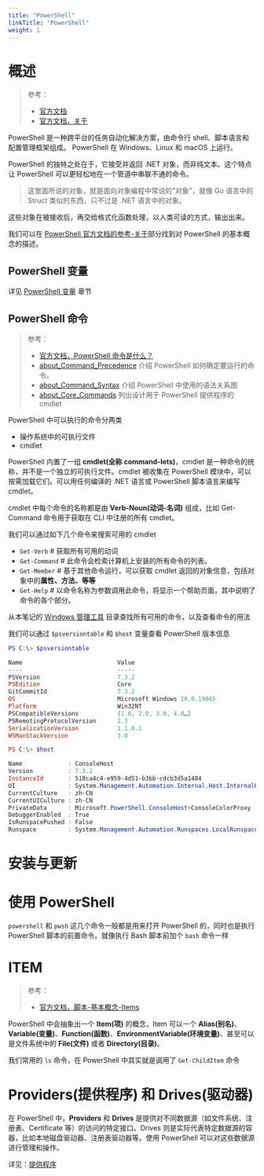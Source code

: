 ```yaml
---
title: "PowerShell"
linkTitle: "PowerShell"
weight: 1
---
```


# 概述

> 参考：
>
> - [官方文档](https://learn.microsoft.com/en-us/powershell)
> - [官方文档，关于](https://learn.microsoft.com/zh-cn/powershell/module/microsoft.powershell.core/about/about?view=powershell-7.3)

PowerShell 是一种跨平台的任务自动化解决方案，由命令行 shell、脚本语言和配置管理框架组成。 PowerShell 在 Windows、Linux 和 macOS 上运行。

PowerShell 的独特之处在于，它接受并返回 .NET 对象，而非纯文本。这个特点让 PowerShell 可以更轻松地在一个管道中串联不通的命令。

> 这里面所说的对象，就是面向对象编程中常说的“对象”，就像 Go 语言中的 Struct 类似的东西，只不过是 .NET 语言中的对象。

这些对象在被接收后，再交给格式化函数处理，以人类可读的方式，输出出来。

我们可以在 [PowerShell 官方文档的参考-关于](https://learn.microsoft.com/zh-cn/powershell/module/microsoft.powershell.core/about/about)部分找到对 PowerShell 的基本概念的描述。

## PowerShell 变量

详见 [PowerShell 变量](/docs/1.操作系统/4.Terminal%20与%20Shell/WindowsShell/PowerShell/PowerShell%20变量.md) 章节

## PowerShell 命令

> 参考：
>
> - [官方文档，PowerShell 命令是什么？](https://learn.microsoft.com/zh-cn/powershell/scripting/powershell-commands)
> - [about_Command_Precedence](https://learn.microsoft.com/zh-cn/powershell/module/microsoft.powershell.core/about/about_command_precedence) 介绍 PowerShell 如何确定要运行的命令。
> - [about_Command_Syntax](https://learn.microsoft.com/zh-cn/powershell/module/microsoft.powershell.core/about/about_command_syntax) 介绍 PowerShell 中使用的语法关系图
> - [about_Core_Commands](https://learn.microsoft.com/zh-cn/powershell/module/microsoft.powershell.core/about/about_core_commands) 列出设计用于 PowerShell 提供程序的 cmdlet

PowerShell 中可以执行的命令分两类

- 操作系统中的可执行文件
- cmdlet

PowerShell 内置了一组 **cmdlet(全称 command-lets)**，cmdlet 是一种命令的统称，并不是一个独立的可执行文件。cmdlet 被收集在 PowerShell 模块中，可以按需加载它们。可以用任何编译的 .NET 语言或 PowerShell 脚本语言来编写 cmdlet。

cmdlet 中每个命令的名称都是由 **Verb-Noun(动词-名词)** 组成，比如 Get-Command 命令用于获取在 CLI 中注册的所有 cmdlet。

我们可以通过如下几个命令来搜索可用的 cmdlet

- `Get-Verb` # 获取所有可用的动词
- `Get-Command` # 此命令会检索计算机上安装的所有命令的列表。
- `Get-Member` # 基于其他命令运行，可以获取 cmdlet 返回的对象信息，包括对象中的**属性、方法、等等**
- `Get-Help` # 以命令名称为参数调用此命令，将显示一个帮助页面，其中说明了命令的各个部分。

从本笔记的 [Windows 管理工具](/docs/1.操作系统/Y.Windows%20管理/Windows%20管理工具/_index.md) 目录查找所有可用的命令，以及查看命令的用法

我们可以通过 `$psversiontable` 和 `$host` 变量查看 PowerShell 版本信息

```powershell
PS C:\> $psversiontable

Name                           Value
----                           -----
PSVersion                      7.3.2
PSEdition                      Core
GitCommitId                    7.3.2
OS                             Microsoft Windows 10.0.19045
Platform                       Win32NT
PSCompatibleVersions           {1.0, 2.0, 3.0, 4.0…}
PSRemotingProtocolVersion      2.3
SerializationVersion           1.1.0.1
WSManStackVersion              3.0

PS C:\> $host

Name             : ConsoleHost
Version          : 7.3.2
InstanceId       : 518ca4c4-e959-4d51-b3bb-cdcb3d5a1484
UI               : System.Management.Automation.Internal.Host.InternalHostUserInterface
CurrentCulture   : zh-CN
CurrentUICulture : zh-CN
PrivateData      : Microsoft.PowerShell.ConsoleHost+ConsoleColorProxy
DebuggerEnabled  : True
IsRunspacePushed : False
Runspace         : System.Management.Automation.Runspaces.LocalRunspace
```

# 安装与更新

# 使用 PowerShell

`powershell` 和 `pwsh` 这几个命令一般都是用来打开 PowerShell 的，同时也是执行 PowerShell 脚本的前置命令。就像执行 Bash 脚本前加个 `bash` 命令一样

# ITEM

> 参考：
>
> - [官方文档，脚本-基本概念-Items](https://learn.microsoft.com/en-us/powershell/scripting/lang-spec/chapter-03#33-items)

PowerShell 中会抽象出一个 **Item(项)** 的概念，Item 可以一个 **Alias(别名)**、**Variable(变量)**、**Function(函数)**、**EnvironmentVariable(环境变量)**、甚至可以是文件系统中的 **File(文件)** 或者 **Directory(目录)**。

我们常用的 `ls` 命令，在 PowerShell 中其实就是调用了 `Get-ChildItem` 命令

# Providers(提供程序) 和 Drives(驱动器)

在 PowerShell 中，**Providers** 和 **Drives** 是提供对不同数据源（如文件系统、注册表、Certificate 等）的访问的特定接口。Drives 则是实际代表特定数据源的容器，比如本地磁盘驱动器、注册表驱动器等。使用 PowerShell 可以对这些数据源进行管理和操作。

详见：[提供程序](/docs/1.操作系统/4.Terminal%20与%20Shell/WindowsShell/PowerShell/提供程序.md)
